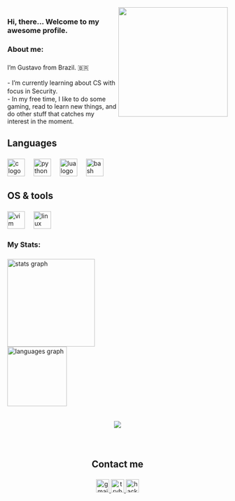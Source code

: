[//]: # (Under construction...)

<img align="right" height="250" src="https://media.tenor.com/-NkQYOJCM_AAAAAi/luckystar-dance-konata-izumi.gif"  />

###

<h3 align="left">Hi, there... Welcome to my awesome profile.</h3>

###

<h3 align="left">About me:</h3>

###

<p align="left">I’m Gustavo from Brazil. 🇧🇷<br><br>- I’m currently learning about CS with focus in Security. ㅤㅤㅤ<br>- In my free time, I like to do some gaming, read to learn new things, and do other stuff that catches my interest in the moment.</p>

###

<h2 align="left">Languages</h2>

###

<div align="left">
  <img src="https://cdn.jsdelivr.net/gh/devicons/devicon/icons/c/c-original.svg" height="40" alt="c logo"  />
  <img width="12" />
  <img src="https://cdn.jsdelivr.net/gh/devicons/devicon/icons/python/python-original.svg" height="40" alt="python logo"  />
  <img width="12" />
  <img src="https://cdn.jsdelivr.net/gh/devicons/devicon/icons/lua/lua-original.svg" height="40" alt="lua logo"  />
  <img width="12" />
  <img src="https://cdn.jsdelivr.net/gh/devicons/devicon/icons/bash/bash-original.svg" height="40" alt="bash logo"  />
</div>

###

<h2 align="left">OS & tools</h2>

###

<div align="left">
  <img src="https://cdn.jsdelivr.net/gh/devicons/devicon/icons/vim/vim-original.svg" height="40" alt="vim logo"  />
  <img width="12" />
  <img src="https://cdn.jsdelivr.net/gh/devicons/devicon/icons/linux/linux-original.svg" height="40" alt="linux logo"  />
</div>

###

<h3 align="left">My Stats:</h3>

###

<div align="left">
  <img src="https://github-readme-stats.vercel.app/api?username=SoloSnowflake&hide_title=false&hide_rank=false&show_icons=true&include_all_commits=true&count_private=true&disable_animations=false&theme=merko&locale=en&hide_border=false&order=1" height="200" alt="stats graph" /> <br>
  <img src="https://github-readme-stats.vercel.app/api/top-langs?username=SoloSnowflake&locale=en&hide_title=false&layout=compact&card_width=320&langs_count=5&theme=merko&hide_border=false&order=2" height="136" alt="languages graph"  /> <br><br>
</div>

<br clear="both">

<div align="center">
  <img src="https://profile-counter.glitch.me/SoloSnowflake/count.svg?"  />
</div>

###

<br clear="both">

<h2 align="center">Contact me</h2>

###

<div align="center">
  <a href="mailto:gustavocarvalhogomide@gmail.com" target="_blank">
    <img src="https://img.shields.io/static/v1?message=Gmail&logo=gmail&label=&color=D14836&logoColor=white&labelColor=&style=plastic" height="30" alt="gmail logo"  />
  </a>
  <a href="https://tryhackme.com/r/p/1L4ck5unl1ght" target="_blank">
    <img src="https://img.shields.io/static/v1?message=TryHackMe&logo=tryhackme&label=&color=88cc14&logoColor=white&labelColor=&style=plastic" height="30" alt="tryhackme logo"  />
  </a>
  <a href="https://www.hackerrank.com/profile/gustavogomides09" target="_blank">
    <img src="https://img.shields.io/static/v1?message=HackerRank&logo=hackerrank&label=&color=2EC866&logoColor=white&labelColor=&style=plastic" height="30" alt="hackerrank logo"  />
  </a>
</div>

###
